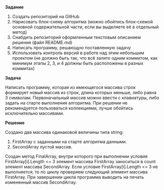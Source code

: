 **Задание**
1. Создать репозиторий на GitHub
2. Нарисовать блок-схему алгоритма (можно обойтись блок-схемой основной содержательной части, если вы выделяете её в отдельный метод)
3. Снабдить репозиторий оформленным текстовым описанием решения (файл README.md)
4. Написать программу, решающую поставленную задачу
5. Использовать контроль версий в работе над этим небольшим проектом (не должно быть так, что всё залито одним коммитом, как минимум этапы 2, 3, и 4 должны быть расположены в разных коммитах)

**Задача**

Написать программу, которая из имеющегося массива строк формирует новый массив из строк, длина которых меньше, либо равна 3 символам. Первоначальный массив можно ввести с клавиатуры, либо задать на старте выполнения алгоритма. При решении не рекомендуется пользоваться коллекциями, лучше обойтись исключительно массивами.

**Решение**

Создано два массива одинаковой величины типа string:

1. FirstArray с заданными на старте алгоритма данными.
2. SecondArray пустой массив. 

Создан метод FinalArray, внутри которого при выполнении условия FirstArray[i].Length <= 3 элемент массива FirstArray заноситься в count элемент массива SecondArray. Если условие FirstArray[i].Length <= 3 не выполняется, то по циклу проверяем следующий элемент массива FirstArray. При завершении цикла программа выводить на печать измененный массив SecondArray.
